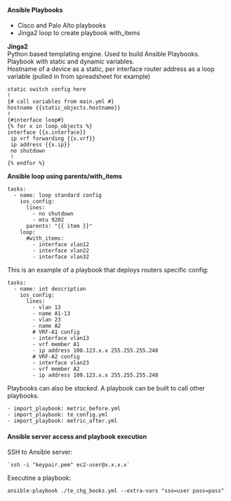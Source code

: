 #### Ansible Playbooks  
* Cisco and Palo Alto playbooks  
* Jinga2 loop to create playbook with_items  

**Jinga2**  
Python based templating engine.   Used to build Ansible Playbooks.  
Playbook with static and dynamic variables.  
Hostname of a device as a static, per interface router address as a loop variable (pulled in from spreadsheet for example)  
```{# jinga2 file for main.yml to build network config #}
static switch config here
!
{# call variables from main.yml #}
hostname {{static_objects.hostname}}
!
{#interface loop#}
{% for x in loop_objects %}
interface {{x.interface}}
 ip vrf forwarding {{x.vrf}}
 ip address {{x.ip}}
 no shutdown
 !
{% endfor %}
```





**Ansible loop using parents/with_items**    
```
tasks:
  - name: loop standard config
    ios_config:
      lines:
        - no shutdown
        - mtu 9202
      parents: "{{ item }}"
    loop:
      #with_items:
        - interface vlan12
        - interface vlan22
        - interface vlan32
```
This is an example of a playbook that deploys routers specific config:
```
tasks:
  - name: int description
    ios_config:
      lines:
        - vlan 13
        - name A1-13
        - vlan 23
        - name A2
        # VRF-A1 config
        - interface vlan13
        - vrf member A1
        - ip address 100.123.x.x 255.255.255.248
        # VRF-A2 config
        - interface vlan23
        - vrf member A2
        - ip address 100.123.x.x 255.255.255.248
```
Playbooks can also be *stacked*.  A playbook can be built to call other playbooks.  
```
- import_playbook: metric_before.yml
- import_playbook: te_config.yml
- import_playbook: metric_after.yml
```


#### Ansible server access and playbook execution

SSH to Ansible server:
```
`ssh -i "keypair.pem" ec2-user@x.x.x.x`
```

Executine a playbook:
```
ansible-playbook ./te_chg_books.yml --extra-vars "sso=user pass=pass"
```

